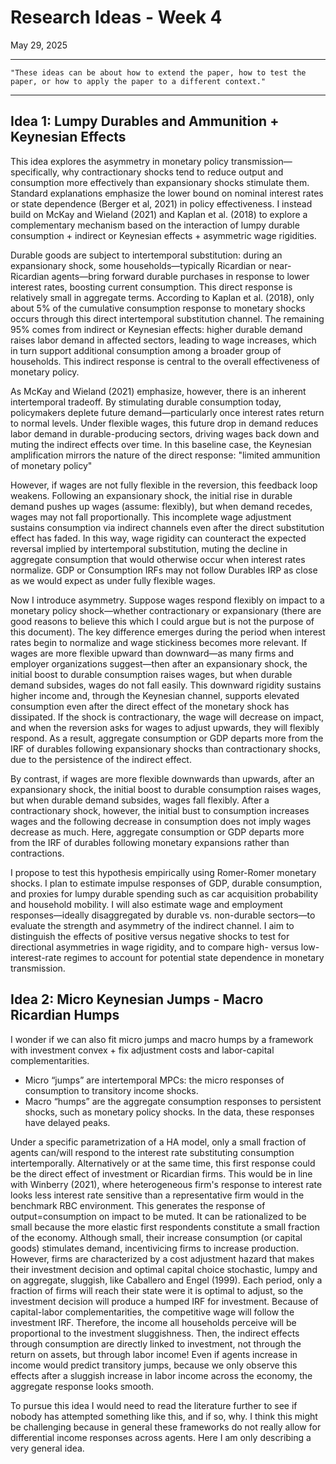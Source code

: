 # Research Ideas - Week 4

May 29, 2025

------------------------------------------------------------------------------------------------------------------------------------
    "These ideas can be about how to extend the paper, how to test the paper, or how to apply the paper to a different context."
------------------------------------------------------------------------------------------------------------------------------------

## Idea 1: Lumpy Durables and Ammunition + Keynesian Effects
This idea explores the asymmetry in monetary policy transmission—specifically, why contractionary shocks tend to reduce output and consumption more effectively than expansionary shocks stimulate them. Standard explanations emphasize the lower bound on nominal interest rates or state dependence (Berger et al, 2021) in policy effectiveness. I instead build on McKay and Wieland (2021) and Kaplan et al. (2018) to explore a complementary mechanism based on the interaction of lumpy durable consumption + indirect or Keynesian effects + asymmetric wage rigidities.

Durable goods are subject to intertemporal substitution: during an expansionary shock, some households—typically Ricardian or near-Ricardian agents—bring forward durable purchases in response to lower interest rates, boosting current consumption. This direct response is relatively small in aggregate terms. According to Kaplan et al. (2018), only about 5% of the cumulative consumption response to monetary shocks occurs through this direct intertemporal substitution channel. The remaining 95% comes from indirect or Keynesian effects: higher durable demand raises labor demand in affected sectors, leading to wage increases, which in turn support additional consumption among a broader group of households. This indirect response is central to the overall effectiveness of monetary policy.

As McKay and Wieland (2021) emphasize, however, there is an inherent intertemporal tradeoff. By stimulating durable consumption today, policymakers deplete future demand—particularly once interest rates return to normal levels. Under flexible wages, this future drop in demand reduces labor demand in durable-producing sectors, driving wages back down and muting the indirect effects over time. In this baseline case, the Keynesian amplification mirrors the nature of the direct response: "limited ammunition of monetary policy"

However, if wages are not fully flexible in the reversion, this feedback loop weakens. Following an expansionary shock, the initial rise in durable demand pushes up wages (assume: flexibly), but when demand recedes, wages may not fall proportionally. This incomplete wage adjustment sustains consumption via indirect channels even after the direct substitution effect has faded. In this way, wage rigidity can counteract the expected reversal implied by intertemporal substitution, muting the decline in aggregate consumption that would otherwise occur when interest rates normalize. GDP or Consumption IRFs may not follow Durables IRP as close as we would expect as under fully flexible wages.

Now I introduce asymmetry. Suppose wages respond flexibly on impact to a monetary policy shock—whether contractionary or expansionary (there are good reasons to believe this which I could argue but is not the purpose of this document). The key difference emerges during the period when interest rates begin to normalize and wage stickiness becomes more relevant. If wages are more flexible upward than downward—as many firms and employer organizations suggest—then after an expansionary shock, the initial boost to durable consumption raises wages, but when durable demand subsides, wages do not fall easily. This downward rigidity sustains higher income and, through the Keynesian channel, supports elevated consumption even after the direct effect of the monetary shock has dissipated. If the shock is contractionary, the wage will decrease on impact, and when the reversion asks for wages to adjust upwards, they will flexibly respond. As a result, aggregate consumption or GDP departs more from the IRF of durables following expansionary shocks than contractionary shocks, due to the persistence of the indirect effect.

By contrast, if wages are more flexible downwards than upwards, after an expansionary shock, the initial boost to durable consumption raises wages, but when durable demand subsides, wages fall flexibly. After a contractionary shock, however, the initial bust to consumption increases wages and the following decrease in consumption does not imply wages decrease as much. Here, aggregate consumption or GDP departs more from the IRF of durables following monetary expansions rather than contractions. 

I propose to test this hypothesis empirically using Romer-Romer monetary shocks. I plan to estimate impulse responses of GDP, durable consumption, and proxies for lumpy durable spending such as car acquisition probability and household mobility. I will also estimate wage and employment responses—ideally disaggregated by durable vs. non-durable sectors—to evaluate the strength and asymmetry of the indirect channel. I aim to distinguish the effects of positive versus negative shocks to test for directional asymmetries in wage rigidity, and to compare high- versus low-interest-rate regimes to account for potential state dependence in monetary transmission.

## Idea 2: Micro Keynesian Jumps - Macro Ricardian Humps
I wonder if we can also fit micro jumps and macro humps by a framework with investment convex + fix adjustment costs and labor-capital complementarities. 
- Micro “jumps” are intertemporal MPCs: the micro responses of consumption to transitory income shocks.
- Macro “humps” are the aggregate consumption responses to persistent shocks, such as monetary policy shocks. In the data, these responses have delayed peaks.
  
Under a specific parametrization of a HA model, only a small fraction of agents can/will respond to the interest rate substituting consumption intertemporally. Alternatively or at the same time, this first response could be the direct effect of investment or Ricardian firms. This would be in line with Winberry (2021), where heterogeneous firm's response to interest rate looks less interest rate sensitive than a representative firm would in the benchmark RBC environment. This generates the response of output=consumption on impact to be muted. It can be rationalized to be small because the more elastic first respondents constitute a small fraction of the economy. Although small, their increase consumption (or capital goods) stimulates demand, incentivicing firms to increase production. However, firms are characterized by a cost adjustment hazard that makes their investment decision and optimal capital choice stochastic, lumpy and on aggregate, sluggish, like Caballero and Engel (1999). Each period, only a fraction of firms will reach their state were it is optimal to adjust, so the investment decision will produce a humped IRF for investment. Because of capital-labor complementarities, the competitive wage will follow the investment IRF. Therefore, the income all households perceive will be proportional to the investment sluggishness. Then, the indirect effects through consumption are directly linked to investment, not through the return on assets, but through labor income! Even if agents increase in income would predict transitory jumps, because we only observe this effects after a sluggish increase in labor income across the economy, the aggregate response looks smooth.

To pursue this idea I would need to read the literature further to see if nobody has attempted something like this, and if so, why. I think this might be challenging because in general these frameworks do not really allow for differential income responses across agents. Here I am only describing a very general idea.
